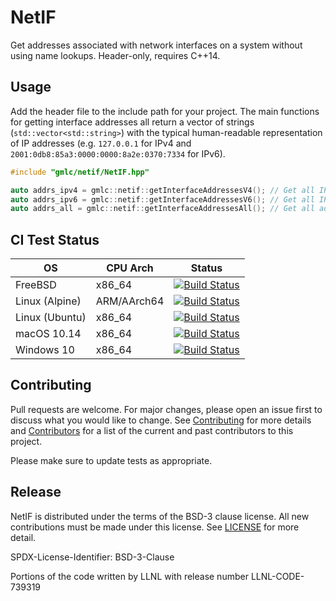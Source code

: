 # NetIF
Get addresses associated with network interfaces on a system without using name lookups. Header-only, requires C++14.

## Usage

Add the header file to the include path for your project. The main functions for getting interface addresses all return a vector of strings (`std::vector<std::string>`) with the typical human-readable representation of IP addresses (e.g. `127.0.0.1` for IPv4 and `2001:0db8:85a3:0000:0000:8a2e:0370:7334` for IPv6).

```cpp
#include "gmlc/netif/NetIF.hpp"

auto addrs_ipv4 = gmlc::netif::getInterfaceAddressesV4(); // Get all IPv4 addresses
auto addrs_ipv6 = gmlc::netif::getInterfaceAddressesV6(); // Get all IPv6 addresses
auto addrs_all = gmlc::netif::getInterfaceAddressesAll(); // Get all addresses (IPv4 and IPv6)
```

## CI Test Status

OS              | CPU Arch      | Status
--------------- | ------------- | -------------
FreeBSD         | x86_64        | [![Build Status](http://api.cirrus-ci.com/github/GMLC-TDC/netif.svg)](https://cirrus-ci.com/github/GMLC-TDC/netif)
Linux (Alpine)  | ARM/AArch64   | [![Build Status](https://cloud.drone.io/api/badges/GMLC-TDC/netif/status.svg)](https://cloud.drone.io/GMLC-TDC/netif)
Linux (Ubuntu)  | x86_64        | [![Build Status](https://dev.azure.com/HELICS-test/netif/_apis/build/status/GMLC-TDC.netif?branchName=master)](https://dev.azure.com/HELICS-test/netif/_build/latest?definitionId=1&branchName=master)
macOS 10.14     | x86_64        | [![Build Status](https://dev.azure.com/HELICS-test/netif/_apis/build/status/GMLC-TDC.netif?branchName=master)](https://dev.azure.com/HELICS-test/netif/_build/latest?definitionId=1&branchName=master)
Windows 10      | x86_64        | [![Build Status](https://dev.azure.com/HELICS-test/netif/_apis/build/status/GMLC-TDC.netif?branchName=master)](https://dev.azure.com/HELICS-test/netif/_build/latest?definitionId=1&branchName=master)

## Contributing
Pull requests are welcome. For major changes, please open an issue first to discuss what you would like to change. See [Contributing](CONTRIBUTING) for more details and [Contributors](CONTRIBUTORS) for a list of the current and past contributors to this project.

Please make sure to update tests as appropriate.

## Release
NetIF is distributed under the terms of the BSD-3 clause license. All new
contributions must be made under this license. See [LICENSE](LICENSE) for more detail.

SPDX-License-Identifier: BSD-3-Clause

Portions of the code written by LLNL with release number LLNL-CODE-739319
